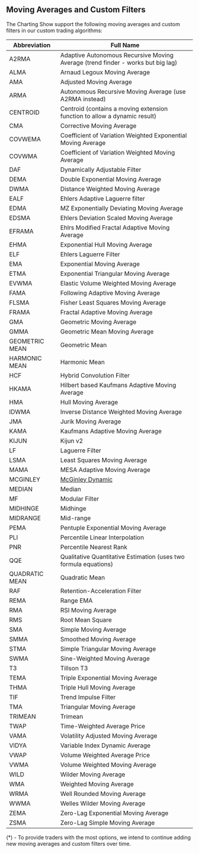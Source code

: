## Moving Averages and Custom Filters

The Charting Show support the following moving averages and custom filters in our custom trading algorithms:

| Abbreviation   | Full Name                                                                                                                          |
| -------------- | ---------------------------------------------------------------------------------------------------------------------------------- |
| A2RMA          | Adaptive Autonomous Recursive Moving Average (trend finder - works but big lag)                                                    |
| ALMA           | Arnaud Legoux Moving Average                                                                                                       |
| AMA            | Adjusted Moving Average                                                                                                            |
| ARMA           | Autonomous Recursive Moving Average (use A2RMA instead)                                                                            |
| CENTROID       | Centroid (contains a moving extension function to allow a dynamic result)                                                          |
| CMA            | Corrective Moving Average                                                                                                          |
| COVWEMA        | Coefficient of Variation Weighted Exponential Moving Average                                                                       |
| COVWMA         | Coefficient of Variation Weighted Moving Average                                                                                   |
| DAF            | Dynamically Adjustable Filter                                                                                                      |
| DEMA           | Double Exponential Moving Average                                                                                                  |
| DWMA           | Distance Weighted Moving Average                                                                                                   |
| EALF           | Ehlers Adaptive Laguerre filter                                                                                                    |
| EDMA           | MZ Exponentially Deviating Moving Average                                                                                          |
| EDSMA          | Ehlers Deviation Scaled Moving Average                                                                                             |
| EFRAMA         | Ehlrs Modified Fractal Adaptive Moving Average                                                                                     |
| EHMA           | Exponential Hull Moving Average                                                                                                    |
| ELF            | Ehlers Laguerre Filter                                                                                                             |
| EMA            | Exponential Moving Average                                                                                                         |
| ETMA           | Exponential Triangular Moving Average                                                                                              |
| EVWMA          | Elastic Volume Weighted Moving Average                                                                                             |
| FAMA           | Following Adaptive Moving Average                                                                                                  |
| FLSMA          | Fisher Least Squares Moving Average                                                                                                |
| FRAMA          | Fractal Adaptive Moving Average                                                                                                    |
| GMA            | Geometric Moving Average                                                                                                           |
| GMMA           | Geometric Mean Moving Average                                                                                                      |
| GEOMETRIC MEAN | Geometric Mean                                                                                                                     |
| HARMONIC MEAN  | Harmonic Mean                                                                                                                      |
| HCF            | Hybrid Convolution Filter                                                                                                          |
| HKAMA          | Hilbert based Kaufmans Adaptive Moving Average                                                                                     |
| HMA            | Hull Moving Average                                                                                                                |
| IDWMA          | Inverse Distance Weighted Moving Average                                                                                           |
| JMA            | Jurik Moving Average                                                                                                               |
| KAMA           | Kaufmans Adaptive Moving Average                                                                                                   |
| KIJUN          | Kijun v2                                                                                                                           |
| LF             | Laguerre Filter                                                                                                                    |
| LSMA           | Least Squares Moving Average                                                                                                       |
| MAMA           | MESA Adaptive Moving Average                                                                                                       |
| MCGINLEY       | [McGinley Dynamic](https://github.com/chartingshow/documentation/blob/master/trading/resources/mcginley-dynamic-moving-average.md) |
| MEDIAN         | Median                                                                                                                             |
| MF             | Modular Filter                                                                                                                     |
| MIDHINGE       | Midhinge                                                                                                                           |
| MIDRANGE       | Mid-range                                                                                                                          |
| PEMA           | Pentuple Exponential Moving Average                                                                                                |
| PLI            | Percentile Linear Interpolation                                                                                                    |
| PNR            | Percentile Nearest Rank                                                                                                            |
| QQE            | Qualitative Quantitative Estimation (uses two formula equations)                                                                   |
| QUADRATIC MEAN | Quadratic Mean                                                                                                                     |
| RAF            | Retention-Acceleration Filter                                                                                                      |
| REMA           | Range EMA                                                                                                                          |
| RMA            | RSI Moving Average                                                                                                                 |
| RMS            | Root Mean Square                                                                                                                   |
| SMA            | Simple Moving Average                                                                                                              |
| SMMA           | Smoothed Moving Average                                                                                                            |
| STMA           | Simple Triangular Moving Average                                                                                                   |
| SWMA           | Sine-Weighted Moving Average                                                                                                       |
| T3             | Tillson T3                                                                                                                         |
| TEMA           | Triple Exponential Moving Average                                                                                                  |
| THMA           | Triple Hull Moving Average                                                                                                         |
| TIF            | Trend Impulse Filter                                                                                                               |
| TMA            | Triangular Moving Average                                                                                                          |
| TRIMEAN        | Trimean                                                                                                                            |
| TWAP           | Time-Weighted Average Price                                                                                                        |
| VAMA           | Volatility Adjusted Moving Average                                                                                                 |
| VIDYA          | Variable Index Dynamic Average                                                                                                     |
| VWAP           | Volume Weighted Average Price                                                                                                      |
| VWMA           | Volume Weighted Moving Average                                                                                                     |
| WILD           | Wilder Moving Average                                                                                                              |
| WMA            | Weighted Moving Average                                                                                                            |
| WRMA           | Well Rounded Moving Average                                                                                                        |
| WWMA           | Welles Wilder Moving Average                                                                                                       |
| ZEMA           | Zero-Lag Exponential Moving Average                                                                                                |
| ZSMA           | Zero-Lag Simple Moving Average                                                                                                     |

(\*) - To provide traders with the most options, we intend to continue adding new moving averages and custom filters over time.
